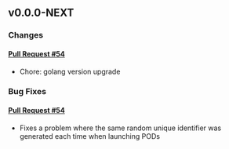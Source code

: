 ## v0.0.0-NEXT

### Changes

#### [Pull Request #54](https://github.com/Maahsome/ktrouble/pull/54)

- Chore: golang version upgrade


### Bug Fixes

#### [Pull Request #54](https://github.com/Maahsome/ktrouble/pull/54)

- Fixes a problem where the same random unique identifier was generated each time when launching PODs

